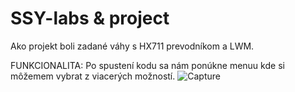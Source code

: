 # SSY-labs & project 

Ako projekt boli zadané váhy s HX711 prevodníkom a LWM.

FUNKCIONALITA:
Po spustení kodu sa nám ponúkne menuu kde si môžemem vybrat z viacerých možností.
![Capture](https://github.com/user-attachments/assets/0e1dccb7-7d48-4f2a-88dd-2bf75ea1ef38)





